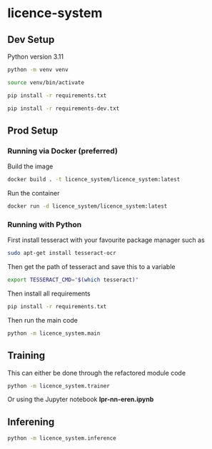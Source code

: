 # licence-system

## Dev Setup
Python version 3.11
```bash
python -m venv venv
```

```bash
source venv/bin/activate
```

```bash
pip install -r requirements.txt
```

```bash
pip install -r requirements-dev.txt
```

## Prod Setup
### Running via Docker (preferred)
Build the image
```bash
docker build . -t licence_system/licence_system:latest
```

Run the container
```bash
docker run -d licence_system/licence_system:latest
```

### Running with Python
First install tesseract with your favourite package manager such as
```bash
sudo apt-get install tesseract-ocr
```

Then get the path of tesseract and save this to a variable
```bash
export TESSERACT_CMD="$(which tesseract)"
```

Then install all requirements
```bash
pip install -r requirements.txt
```

Then run the main code 
```bash
python -m licence_system.main
```

## Training
This can either be done through the refactored module code
```bash
python -m licence_system.trainer
```

Or using the Jupyter notebook **lpr-nn-eren.ipynb**

## Inferening
```bash
python -m licence_system.inference
```
